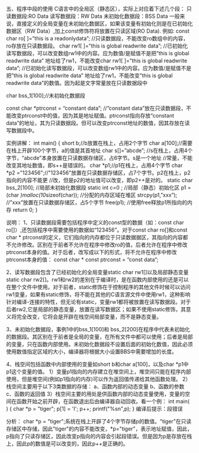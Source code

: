 五、程序中段的使用
C语言中的全局区（静态区），实际上对应着下述几个段：
只读数据段:RO Data
读写数据段：RW Data
未初始化数据段：BSS Data
一般来说，直接定义的全局变量在未初始化数据区，如果该变量有初始化则是在已初始化数据区（RW Data）,加上const修饰符将放置在只读区域(RO Data).
例如:
const char ro[ ]=”this is a readonlydata”; //只读数据段，不能改变ro数组中的内容，ro存放在只读数据段。
char rw1[ ]=”this is global readwrite data”; //已初始化读写数据段，可以改变数组rw1中的内容。应为数值/是赋值不是把”this is global readwrite data” 地址给了rw1，不能改变char rw1[ ]=”this is global readwrite data”; //已初始化读写数据段，可以改变数组rw1中的内容。应为数值/是赋值不是把”this is global readwrite data” 地址给了rw1，不能改变”this is global readwrite data”的数值。因为起是文字常量放在只读数据段中

char bss_1[100];//未初始化数据段

const char *ptrconst = “constant data”; //”constant data”放在只读数据段，不能改变ptrconst中的值，因为其是地址赋值。ptrconst指向存放“constant data”的地址，其为只读数据段。但可以改变ptrconst地址的数值，因其存放在读写数据段中。

实例讲解：
int main() 
{
    short b;//b放置在栈上，占用2个字节
    char a[100];//需要在栈上开辟100个字节，a的值是其首地址
    char s[]=”abcde”;
    //s在栈上，占用4个字节，“abcde”本身放置在只读数据存储区，占6字节。s是一个地址
    //常量，不能改变其地址数值，即s++是错误的。
    char *p1;//p1在栈上，占用4个字节
    char *p2 ="123456";//"123456"放置在只读数据存储区，占7个字节。p2在栈上，p2指向的内容不能更
    //改，但是p2的地址值可以改变，即p2++是对的。
    static char bss_2[100]; //局部未初始化数据段
    static int c=0 ; //局部（静态）初始化区
    p1 = (char *)malloc(10*sizeof(char)); //分配的内存区域在堆区
    strcpy(p1,”xxx”); //”xxx”放置在只读数据存储区，占5个字节
    free(p1); //使用free释放p1所指向的内存
    return 0;
}

说明：
1、只读数据段需要包括程序中定义的const型的数据（如：const char ro[]）,还包括程序中需要使用的数据如“123456”。对于const char ro[]和const char * ptrconst的定义，它们指向的内存都位于只读数据据区，其指向的内容都不允许修改。区别在于前者不允许在程序中修改ro的值，后者允许在程序中修改ptrconst本身的值。对于后者，改写成以下的形式，将不允许在程序中修改ptrconst本身的值：
const char * const ptrconst = “const data”;

2、读写数据段包含了已经初始化的全局变量static char rw1[]以及局部静态变量static char rw2[]。rw1和rw2的差别在于编译时，是在函数内部使用的还是可以在整个文件中使用。对于前者，static修饰在于控制程序的其他文件时候可以访问rw1变量，如果有static修饰，将不能在其他的C语言源文件中使用rw1，这种影响针对编译-连接的特性，但无论有static，变量rw1都将被放置在读写数据段。对于后者rw2,它是局部的静态变量，放置在读写数据区；如果不使用static修饰，其意义将完全改变，它将会是开辟在栈空间局部变量，而不是静态变量。

3、未初始化数据段，事例1中的bss_1[100]和 bss_2[200]在程序中代表未初始化的数据段。其区别在于前者是全局的变量，在所有文件中都可以使用；后者是局部的变量，只在函数内部使用。未初始化数据段不设置后面的初始化数值，因此必须使用数值指定区域的大小，编译器将根据大小设置BBS中需要增加的长度。

4、栈空间包括函数中内部使用的变量如short b和char a[100]，以及char *p1中p1这个变量的值。
    1）变量p1指向的内存建立在堆空间上，堆空间只能在程序内部使用，但是堆空间(例如p1指向的内存)可以作为返回值传递给其他函数处理。
    2）栈空间主要用于以下3类数据的存储：
        a、函数内部的动态变量
        b、函数的参数
        c、函数的返回值
    3）栈空间主要的用处是供函数内部的动态变量使用，变量的空间在函数开始之前开辟，在函数退出后由编译器自动回收。看一个例：
        int main( )
        {
            char *p = "tiger";
            p[1] = 'I';
            p++;
            printf("%sn",p);
        }
编译后提示：段错误

分析：
char *p = "tiger";系统在栈上开辟了4个字节存储p的数值。"tiger"在只读存储区中存储，因此"tiger"的内容不能改变，*p="tiger"，表示地址赋值，因此，p指向了只读存储区，因此改变p指向的内容会引起段错误。但是因为p是存放在栈上，因此p的数值是可以改变的，因此p++是正确的。













